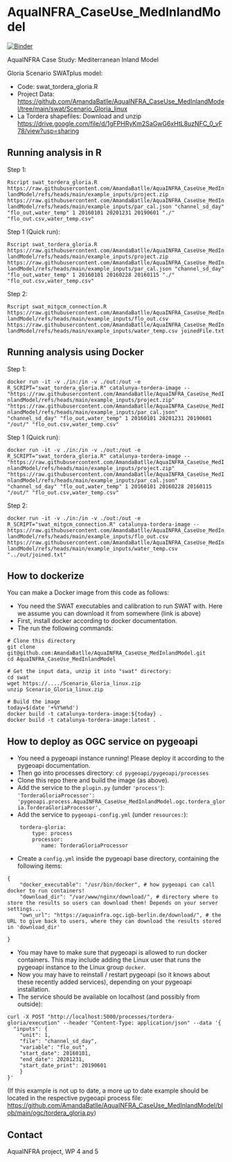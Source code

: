 # AquaINFRA_CaseUse_MedInlandModel

[![Binder](https://mybinder.org/badge_logo.svg)](https://mybinder.org/v2/gh/AmandaBatlle/AquaINFRA_CaseUse_MedInlandModel/HEAD)

AquaINFRA Case Study: Mediterranean Inland Model

Gloria Scenario SWATplus model:
- Code: swat_tordera_gloria.R 
- Project Data: https://github.com/AmandaBatlle/AquaINFRA_CaseUse_MedInlandModel/tree/main/swat/Scenario_Gloria_linux
- La Tordera shapefiles: Download and unzip https://drive.google.com/file/d/1gFPHRyKm2SaGwG6xHtL8uzNFC_0_vF78/view?usp=sharing

## Running analysis in R

Step 1:

`Rscript swat_tordera_gloria.R https://raw.githubusercontent.com/AmandaBatlle/AquaINFRA_CaseUse_MedInlandModel/refs/heads/main/example_inputs/project.zip https://raw.githubusercontent.com/AmandaBatlle/AquaINFRA_CaseUse_MedInlandModel/refs/heads/main/example_inputs/par_cal.json "channel_sd_day" "flo_out,water_temp" 1 20160101 20201231 20190601 "./" "flo_out.csv,water_temp.csv"`

Step 1 (Quick run):

`Rscript swat_tordera_gloria.R https://raw.githubusercontent.com/AmandaBatlle/AquaINFRA_CaseUse_MedInlandModel/refs/heads/main/example_inputs/project.zip https://raw.githubusercontent.com/AmandaBatlle/AquaINFRA_CaseUse_MedInlandModel/refs/heads/main/example_inputs/par_cal.json "channel_sd_day" "flo_out,water_temp" 1 20160101 20160228 20160115 "./" "flo_out.csv,water_temp.csv"`

Step 2:

`Rscript swat_mitgcm_connection.R https://raw.githubusercontent.com/AmandaBatlle/AquaINFRA_CaseUse_MedInlandModel/refs/heads/main/example_inputs/flo_out.csv https://raw.githubusercontent.com/AmandaBatlle/AquaINFRA_CaseUse_MedInlandModel/refs/heads/main/example_inputs/water_temp.csv joinedFile.txt`

## Running analysis using Docker

Step 1:

`docker run -it -v ./in:/in -v ./out:/out -e R_SCRIPT="swat_tordera_gloria.R" catalunya-tordera-image -- "https://raw.githubusercontent.com/AmandaBatlle/AquaINFRA_CaseUse_MedInlandModel/refs/heads/main/example_inputs/project.zip" "https://raw.githubusercontent.com/AmandaBatlle/AquaINFRA_CaseUse_MedInlandModel/refs/heads/main/example_inputs/par_cal.json" "channel_sd_day" "flo_out,water_temp" 1 20160101 20201231 20190601 "/out/" "flo_out.csv,water_temp.csv"`

Step 1 (Quick run):

`docker run -it -v ./in:/in -v ./out:/out -e R_SCRIPT="swat_tordera_gloria.R" catalunya-tordera-image -- "https://raw.githubusercontent.com/AmandaBatlle/AquaINFRA_CaseUse_MedInlandModel/refs/heads/main/example_inputs/project.zip" "https://raw.githubusercontent.com/AmandaBatlle/AquaINFRA_CaseUse_MedInlandModel/refs/heads/main/example_inputs/par_cal.json" "channel_sd_day" "flo_out,water_temp" 1 20160101 20160228 20160115 "/out/" "flo_out.csv,water_temp.csv"`

Step 2:

`docker run -it -v ./in:/in -v ./out:/out -e R_SCRIPT="swat_mitgcm_connection.R" catalunya-tordera-image -- https://raw.githubusercontent.com/AmandaBatlle/AquaINFRA_CaseUse_MedInlandModel/refs/heads/main/example_inputs/flo_out.csv https://raw.githubusercontent.com/AmandaBatlle/AquaINFRA_CaseUse_MedInlandModel/refs/heads/main/example_inputs/water_temp.csv "../out/joined.txt"`

## How to dockerize

You can make a Docker image from this code as follows:

* You need the SWAT executables and calibration to run SWAT with. Here we assume you can download it from somewhere (link is above)
* First, install docker according to docker documentation.
* The run the following commands:

```
# Clone this directory
git clone git@github.com:AmandaBatlle/AquaINFRA_CaseUse_MedInlandModel.git
cd AquaINFRA_CaseUse_MedInlandModel

# Get the input data, unzip it into "swat" directory:
cd swat
wget https://..../Scenario_Gloria_linux.zip
unzip Scenario_Gloria_linux.zip

# Build the image
today=$(date '+%Y%m%d')
docker build -t catalunya-tordera-image:${today} .
docker build -t catalunya-tordera-image:latest .
```

## How to deploy as OGC service on pygeoapi

* You need a pygeoapi instance running! Please deploy it according to the pygeoapi documentation.
* Then go into processes directory: `cd pygeoapi/pygeoapi/processes`
* Clone this repo there and build the image (as above).
* Add the service to the `plugin.py` (under `'process'`): `'TorderaGloriaProcessor': 'pygeoapi.process.AquaINFRA_CaseUse_MedInlandModel.ogc.tordera_gloria.TorderaGloriaProcessor',`
* Add the service to `pygeoapi-config.yml` (under `resources:`):

```
    tordera-gloria:
        type: process
        processor:
           name: TorderaGloriaProcessor
```

* Create a `config.yml` inside the pygeoapi base directory, containing the following items:

```
{
    "docker_executable": "/usr/bin/docker", # how pygeoapi can call docker to run containers!
    "download_dir": "/var/www/nginx/download/", # directory where to store the results so users can download them! Depends on your server settings...
    "own_url": "https://aquainfra.ogc.igb-berlin.de/download/", # the URL to give back to users, where they can download the results stored in 'download_dir'

}
```

* You may have to make sure that pygeoapi is allowed to run docker containers. This may include adding the Linux user that runs the pygeoapi instance to the Linux group `docker`.
* Now you may have to reinstall / restart pygeoapi (so it knows about these recently added services), depending on your pygeoapi installation.
* The service should be available on localhost (and possibly from outside):

```
curl -X POST "http://localhost:5000/processes/tordera-gloria/execution" --header "Content-Type: application/json" --data '{
  "inputs": {
    "unit": 1,
    "file": "channel_sd_day",
    "variable": "flo_out",
    "start_date": 20160101,
    "end_date": 20201231,
    "start_date_print": 20190601
    }
}'
```

(If this example is not up to date, a more up to date example should be located in the respective pygeoapi process file: https://github.com/AmandaBatlle/AquaINFRA_CaseUse_MedInlandModel/blob/main/ogc/tordera_gloria.py)


## Contact

AquaINFRA project, WP 4 and 5
